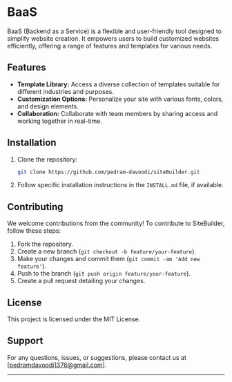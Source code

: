 # BaaS

BaaS (Backend as a Service) is a flexible and user-friendly tool designed to simplify website creation. It empowers users to build customized websites efficiently, offering a range of features and templates for various needs.

## Features

- **Template Library:** Access a diverse collection of templates suitable for different industries and purposes.
- **Customization Options:** Personalize your site with various fonts, colors, and design elements.
- **Collaboration:** Collaborate with team members by sharing access and working together in real-time.

## Installation

1. Clone the repository:

   ```bash
   git clone https://github.com/pedram-davoodi/siteBuilder.git
   ```

2. Follow specific installation instructions in the `INSTALL.md` file, if available.

## Contributing

We welcome contributions from the community! To contribute to SiteBuilder, follow these steps:

1. Fork the repository.
2. Create a new branch (`git checkout -b feature/your-feature`).
3. Make your changes and commit them (`git commit -am 'Add new feature'`).
4. Push to the branch (`git push origin feature/your-feature`).
5. Create a pull request detailing your changes.


## License

This project is licensed under the MIT License.

## Support

For any questions, issues, or suggestions, please contact us at [pedramdavoodi1376@gmail.com].

---
